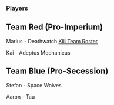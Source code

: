 ### Players

## Team Red (Pro-Imperium)

Marius - Deathwatch
[Kill Team Roster](https://github.com/Labernator/HoR/blob/master/Campaign/The%20Fortalessa%20Intervention%20%28Herbst%202019/Rosters/Kill%20Team%20Initial.md)

Kai - Adeptus Mechanicus

## Team Blue (Pro-Secession)

Stefan - Space Wolves

Aaron - Tau
